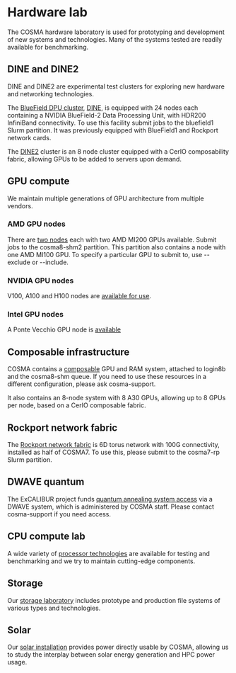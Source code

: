 # Hardware lab

The COSMA hardware laboratory is used for prototyping and development of new systems and technologies.  Many of the systems tested are readily available for benchmarking.

## DINE and DINE2

DINE and DINE2 are experimental test clusters for exploring new hardware and networking technologies.

The [BlueField DPU cluster](bluefield.md), [DINE](dine.md), is equipped with 24 nodes each containing a NVIDIA BlueField-2 Data Processing Unit, with HDR200 InfiniBand connectivity.  To use this facility submit jobs to the bluefield1 Slurm partition.  It was previously equipped with BlueField1 and Rockport network cards.

The [DINE2](dine.md) cluster is an 8 node cluster equipped with a CerIO composability fabric, allowing GPUs to be added to servers upon demand.

## GPU compute

We maintain multiple generations of GPU architecture from multiple vendors.

### AMD GPU nodes

There are [two nodes](amdgpu.md) each with two AMD MI200 GPUs available.  Submit jobs to the cosma8-shm2 partition.  This partition also contains a node with one AMD MI100 GPU.  To specify a particular GPU to submit to, use --exclude or --include.

### NVIDIA GPU nodes

V100, A100 and H100 nodes are [available for use](nvidiagpu.md).

### Intel GPU nodes

A Ponte Vecchio GPU node is [available](gpu.md)

## Composable infrastructure

COSMA contains a [composable](composable.md) GPU and RAM system, attached to login8b and the cosma8-shm queue.  If you need to use these resources in a different configuration, please ask cosma-support.

It also contains an 8-node system with 8 A30 GPUs, allowing up to 8 GPUs per node, based on a CerIO composable fabric.

## Rockport network fabric

The [Rockport network fabric](rockport.md) is 6D torus network with 100G connectivity, installed as half of COSMA7.  To use this, please submit to the cosma7-rp Slurm partition.

## DWAVE quantum

The ExCALIBUR project funds [quantum annealing system access](quantum.md) via a DWAVE system, which is administered by COSMA staff.  Please contact cosma-support if you need access. 

## CPU compute lab

A wide variety of [processor technologies](cpucomputelab.md) are available for testing and benchmarking and we try to maintain cutting-edge components.

## Storage

Our [storage laboratory](storagelab.md) includes prototype and production file systems of various types and technologies.

## Solar

Our [solar installation](solar.md) provides power directly usable by COSMA, allowing us to study the interplay between solar energy generation and HPC power usage.
